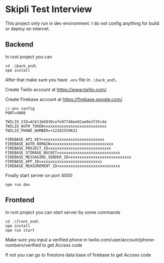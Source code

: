 # Skipli Test Interview

This project only run in dev environment. I do not config anything for build or deploy on internet.

## Backend

In root project you can

    cd .\back_end\
    npm install

After that make sure you have `.env` file in `.\back_end\`.

Create Twilio account at https://www.twilio.com/.

Create Firebase account at https://firebase.google.com/.

    //.env config
    PORT=4000

    TWILIO_SID=AC611b6930cefe97748ee92ae8e3f35cda
    TWILIO_AUTH_TOKEN=xxxxxxxxxxxxxxxxxxxxxxxxxxx
    TWILIO_PHONE_NUMBER=+12182559631

    FIREBASE_API_KEY=xxxxxxxxxxxxxxxxxxxxxxxxxxx
    FIREBASE_AUTH_DOMAIN=xxxxxxxxxxxxxxxxxxxxxxxxxxx
    FIREBASE_PROJECT_ID=xxxxxxxxxxxxxxxxxxxxxxxxxxx
    FIREBASE_STORAGE_BUCKET=xxxxxxxxxxxxxxxxxxxxxxxxxxx
    FIREBASE_MESSAGING_SENDER_ID=xxxxxxxxxxxxxxxxxxxxxxxxxxx
    FIREBASE_APP_ID=xxxxxxxxxxxxxxxxxxxxxxxxxxx
    FIREBASE_MEASUREMENT_ID=xxxxxxxxxxxxxxxxxxxxxxxxxxx

Finally start server on port 4000

    npm run dev

## Frontend

In root project you can start server by some commands

    cd .\front_end\
    npm install
    npm run start

Make sure you input a verified phone in twilio.com/user/account/phone-numbers/verified to get Access code

If not you can go to firestore data base of firebase to get Access code
